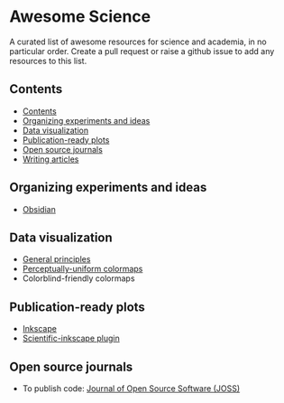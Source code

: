 # Awesome Science
A curated list of awesome resources for science and academia, in no particular order. Create a pull request or raise a github issue to add any resources to this list. 

## Contents

<!-- START_TOC -->

* [Contents](#contents)
* [Organizing experiments and ideas](#organizing_experiments_and_ideas)
* [Data visualization](#data_visualization)
* [Publication-ready plots](#publication-ready_plots)
* [Open source journals](#open_source_journals)
* [Writing articles](#writing_articles)

<!-- END_TOC -->

## Organizing experiments and ideas

- [Obsidian](https://obsidian.md/)

## Data visualization

- [General principles](https://clauswilke.com/dataviz/aesthetic-mapping.html)
- [Perceptually-uniform colormaps](https://github.com/holoviz/colorcet)
- Colorblind-friendly colormaps

## Publication-ready plots

- [Inkscape](https://inkscape.org/)
- [Scientific-inkscape plugin](https://github.com/burghoff/Scientific-Inkscape)

## Open source journals

- To publish code: [Journal of Open Source Software (JOSS)](https://joss.theoj.org/)
